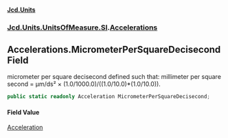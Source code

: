 #### [Jcd.Units](index.md 'index')
### [Jcd.Units.UnitsOfMeasure.SI](Jcd.Units.UnitsOfMeasure.SI.md 'Jcd.Units.UnitsOfMeasure.SI').[Accelerations](Accelerations.md 'Jcd.Units.UnitsOfMeasure.SI.Accelerations')

## Accelerations.MicrometerPerSquareDecisecond Field

micrometer per square decisecond defined such that: millimeter per square second = μm/ds² × (1.0/1000.0)/((1.0/10.0)*(1.0/10.0)).

```csharp
public static readonly Acceleration MicrometerPerSquareDecisecond;
```

#### Field Value
[Acceleration](Acceleration.md 'Jcd.Units.UnitTypes.Acceleration')